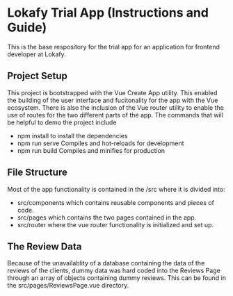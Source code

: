 # Lokafy Trial App (Instructions and Guide)
This is the base respository for the trial app for an application for frontend developer at Lokafy.


## Project Setup
This project is bootstrapped with the Vue Create App utility. This enabled the building of the user interface and fucitonality for the app with the Vue ecosystem. There is also the inclusion of the Vue router utility to enable the use of routes for the two different parts of the app. The commands that will be helpful to demo the project include 
- npm install  to install the dependencies
- npm run serve  Compiles and hot-reloads for development
- npm run build  Compiles and minifies for production


## File Structure
Most of the app functionality is contained in the /src where it is divided into:
- src/components which contains reusable components and pieces of code.
- src/pages which contains the two pages contained in the app.
- src/router where the vue router functionality is initialized and set up.


## The Review Data
Because of the unavailablity of a database containing the data of the reviews of the clients, dummy data was hard coded into the Reviews Page through an array of objects containing dummy reviews. This can be found in the src/pages/ReviewsPage.vue directory. 


